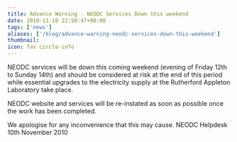```yaml
---
title: Advance Warning - NEODC Services Down this weekend
date: 2010-11-10 22:50:47+00:00
tags: ['news']
aliases: ['/blog/advance-warning-neodc-services-down-this-weekend']
thumbnail: 
icon: fas circle-info
---
```

NEODC services will be down this coming weekend (evening of Friday 12th to Sunday 14th) and should be considered at risk at the end of this period while essential upgrades to the electricity supply at the Rutherford Appleton Laboratory take place.



NEODC website and services will be re-instated as soon as possible once the work has been completed.

We apologise for any inconvenience that this may cause.
NEODC Helpdesk
10th November 2010 

